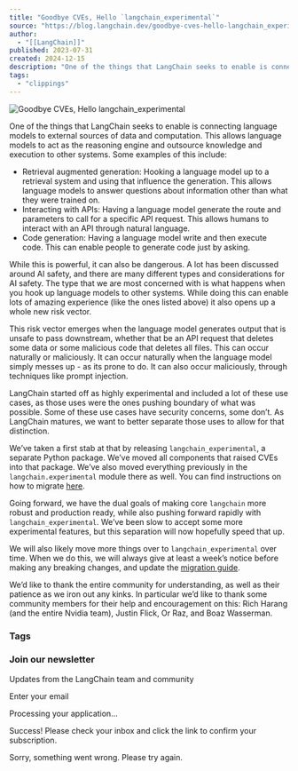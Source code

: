 ```yaml
---
title: "Goodbye CVEs, Hello `langchain_experimental`"
source: "https://blog.langchain.dev/goodbye-cves-hello-langchain_experimental/"
author:
  - "[[LangChain]]"
published: 2023-07-31
created: 2024-12-15
description: "One of the things that LangChain seeks to enable is connecting language models to external sources of data and computation. This allows language models to act as the reasoning engine and outsource knowledge and execution to other systems. Some examples of this include: * Retrieval augmented generation: Hooking a language model"
tags:
  - "clippings"
---
```

![Goodbye CVEs, Hello `langchain_experimental`](https://images.unsplash.com/photo-1614935151651-0bea6508db6b?crop=entropy&cs=tinysrgb&fit=max&fm=webp&ixid=M3wxMTc3M3wwfDF8c2VhcmNofDF8fGV4cGVyaW1lbnR8ZW58MHx8fHwxNjkwNjUwOTA3fDA&ixlib=rb-4.0.3&q=80&w=760)

One of the things that LangChain seeks to enable is connecting language models to external sources of data and computation. This allows language models to act as the reasoning engine and outsource knowledge and execution to other systems. Some examples of this include:

- Retrieval augmented generation: Hooking a language model up to a retrieval system and using that influence the generation. This allows language models to answer questions about information other than what they were trained on.
- Interacting with APIs: Having a language model generate the route and parameters to call for a specific API request. This allows humans to interact with an API through natural language.
- Code generation: Having a language model write and then execute code. This can enable people to generate code just by asking.

While this is powerful, it can also be dangerous. A lot has been discussed around AI safety, and there are many different types and considerations for AI safety. The type that we are most concerned with is what happens when you hook up language models to other systems. While doing this can enable lots of amazing experience (like the ones listed above) it also opens up a whole new risk vector.

This risk vector emerges when the language model generates output that is unsafe to pass downstream, whether that be an API request that deletes some data or some malicious code that deletes all files. This can occur naturally or maliciously. It can occur naturally when the language model simply messes up - as its prone to do. It can also occur maliciously, through techniques like prompt injection.

LangChain started off as highly experimental and included a lot of these use cases, as those uses were the ones pushing boundary of what was possible. Some of these use cases have security concerns, some don’t. As LangChain matures, we want to better separate those uses to allow for that distinction.

We’ve taken a first stab at that by releasing `langchain_experimental`, a separate Python package. We’ve moved all components that raised CVEs into that package. We’ve also moved everything previously in the `langchain.experimental` module there as well. You can find instructions on how to migrate [here](https://github.com/langchain-ai/langchain/blob/master/MIGRATE.md?ref=blog.langchain.dev).

Going forward, we have the dual goals of making core `langchain` more robust and production ready, while also pushing forward rapidly with `langchain_experimental`. We’ve been slow to accept some more experimental features, but this separation will now hopefully speed that up.

We will also likely move more things over to `langchain_experimental` over time. When we do this, we will always give at least a week’s notice before making any breaking changes, and update the [migration guide](https://github.com/langchain-ai/langchain/blob/master/MIGRATE.md?ref=blog.langchain.dev).

We’d like to thank the entire community for understanding, as well as their patience as we iron out any kinks. In particular we’d like to thank some community members for their help and encouragement on this: Rich Harang (and the entire Nvidia team), Justin Flick, Or Raz, and Boaz Wasserman.

### Tags

### Join our newsletter

Updates from the LangChain team and community

Enter your email

Processing your application...

Success! Please check your inbox and click the link to confirm your subscription.

Sorry, something went wrong. Please try again.